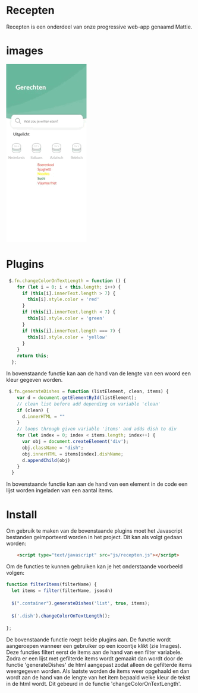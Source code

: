 # Recepten
Recepten is een onderdeel van onze progressive web-app genaamd Mattie. 

# images
![](animation.gif)

# Plugins
```js
 $.fn.changeColorOnTextLength = function () {
    for (let i = 0; i < this.length; i++) {
      if (this[i].innerText.length > 7) {
        this[i].style.color = 'red'
      }
      if (this[i].innerText.length < 7) {
        this[i].style.color = 'green'
      }
      if (this[i].innerText.length === 7) {
        this[i].style.color = 'yellow'
      }
    }
    return this;
  };
``` 
In bovenstaande functie kan aan de hand van de lengte van een woord een kleur gegeven worden.

```js
 $.fn.generateDishes = function (listElement, clean, items) { 
    var d = document.getElementById(listElement);
    // clean list before add depending on variable 'clean'
    if (clean) {
      d.innerHTML = ""
    }
    // loops through given variable 'items' and adds dish to div
    for (let index = 0; index < items.length; index++) {
      var obj = document.createElement('div');
      obj.className = "dish";
      obj.innerHTML = items[index].dishName;
      d.appendChild(obj)
    }
  }
``` 
In bovenstaande functie kan aan de hand van een element in de code een lijst worden ingeladen van een aantal items.

# Install
Om gebruik te maken van de bovenstaande plugins moet het Javascript bestanden geimporteerd worden in het project. Dit kan als volgt gedaan worden:
```html
    <script type="text/javascript" src="js/recepten.js"></script>
```
Om de functies te kunnen gebruiken kan je het onderstaande voorbeeld volgen:
```js
function filterItems(filterName) {
  let items = filter(filterName, jsosdn)

  $(".container").generateDishes('list', true, items);

  $('.dish').changeColorOnTextLength();
  
};
```
De bovenstaande functie roept beide plugins aan. De functie wordt aangeroepen wanneer een gebruiker op een icoontje klikt (zie Images). Deze functies filtert eerst de items aan de hand van een filter variabele. Zodra er een lijst met gefilterde items wordt gemaakt dan wordt door de functie 'generateDishes' de html aangepast zodat alleen de gefilterde items weergegeven worden. Als laatste worden de items weer opgehaald en dan wordt aan de hand van de lengte van het item bepaald welke kleur de tekst in de html wordt. Dit gebeurd in de functie 'changeColorOnTextLength'.
